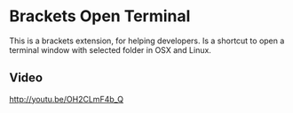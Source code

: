 Brackets Open Terminal
======================

This is a brackets extension, for helping developers. 
Is a shortcut to open a terminal window with selected folder in OSX and Linux.

## Video

http://youtu.be/OH2CLmF4b_Q
